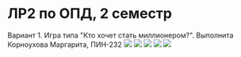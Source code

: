 # ЛР2 по ОПД, 2 семестр


Вариант 1. Игра типа "Кто хочет стать миллионером?". Выполнита Корноухова Маргарита, ПИН-232
![](screen1.jpg)
![](screen2.jpg)
![](screen3.jpg)
![](screen4.jpg)
![](screen5.jpg)
